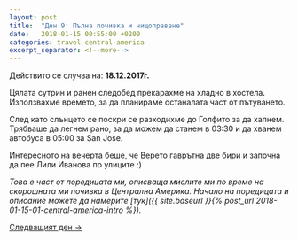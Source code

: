 ```yaml
---
layout: post
title:  "Ден 9: Пълна почивка и нищоправене"
date:   2018-01-15 00:55:00 +0200
categories: travel central-america
excerpt_separator: <!--more-->
---
```


Действито се случва на: **18.12.2017г.**

Цялата сутрин и ранен следобед прекарахме на хладно в хостела. Използвахме времето, за да планираме останалата част от пътуването.

<!--more-->

След като слънцето се поскри се разходихме до Голфито за да хапнем. Трябваше да легнем рано, за да можем да станем в 03:30 и да хванем автобуса в 05:00 за San Jose.

Интересното на вечерта беше, че Верето гаврътна две бири и започна да пее Лили Иванова по улиците :)

_Това е част от поредицата ми, описваща мислите ми по време на скорошната ми почивка в Централна Америка. Начало на поредицата и описание можете да намерите [тук]({{ site.baseurl }}{% post_url 2018-01-15-01-central-america-intro %})._

[Следващият ден ->]()
